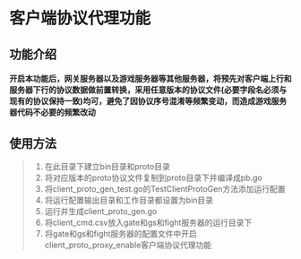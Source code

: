 # 客户端协议代理功能

## 功能介绍

#### 开启本功能后，网关服务器以及游戏服务器等其他服务器，将预先对客户端上行和服务器下行的协议数据做前置转换，采用任意版本的协议文件(必要字段名必须与现有的协议保持一致)均可，避免了因协议序号混淆等频繁变动，而造成游戏服务器代码不必要的频繁改动

## 使用方法

> 1. 在此目录下建立bin目录和proto目录
> 2. 将对应版本的proto协议文件复制到proto目录下并编译成pb.go
> 3. 将client_proto_gen_test.go的TestClientProtoGen方法添加运行配置
> 4. 将运行配置输出目录和工作目录都设置为bin目录
> 5. 运行并生成client_proto_gen.go
> 6. 将client_cmd.csv放入gate和gs和fight服务器的运行目录下
> 7. 将gate和gs和fight服务器的配置文件中开启client_proto_proxy_enable客户端协议代理功能
